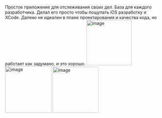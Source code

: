 Простое приложение для отслеживания своих дел. База для каждого разработчика. 
Делал его просто чтобы пощупать iOS разработку и XCode. 
Далеко не идеален в плане проектирования и качества кода, но работает как задумано, и это хорошо.
<img width="148" alt="image" src="https://github.com/user-attachments/assets/bf4bb000-e3bc-4c3f-9bbd-4ef038cfb5a7">
<img width="152" alt="image" src="https://github.com/user-attachments/assets/8fdae8e9-d6a0-4545-a15d-386c4f164318">
<img width="150" alt="image" src="https://github.com/user-attachments/assets/b399480c-606c-4d3a-8e80-4c50fefe1af4">

